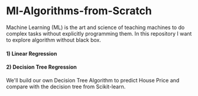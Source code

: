 # Ml-Algorithms-from-Scratch

Machine Learning (ML) is the art and science of teaching machines to do complex tasks without
explicitly programming them. In this repository I want to explore  algorithm without black box.

#### 1) Linear Regression 
#### 2) Decision Tree Regression 
We'll build our own Decision Tree Algorithm to predict House Price and compare with the decision tree from Scikit-learn. 
